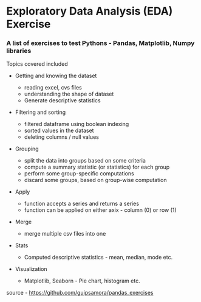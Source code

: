 # Exploratory Data Analysis (EDA) Exercise 

### A list of exercises to test Pythons - Pandas, Matplotlib, Numpy libraries

Topics covered included 

- Getting and knowing the dataset
  - reading excel, cvs files
  - understanding the shape of dataset
  - Generate descriptive statistics

- Filtering and sorting
  - filtered dataframe using boolean indexing
  - sorted values in the dataset
  - deleting columns / null values

- Grouping
  - split the data into groups based on some criteria
  - compute a summary statistic (or statistics) for each group
  - perform some group-specific computations
  - discard some groups, based on group-wise computation
  
- Apply
  - function accepts a series and returns a series
  - function can be applied on either axix - column (0) or row (1)

- Merge
  - merge multiple csv files into one
  
- Stats
  - Computed descriptive statistics - mean, median, mode etc.
  
- Visualization
  - Matplotlib, Seaborn - Pie chart, histogram etc.
  
  

source - https://github.com/guipsamora/pandas_exercises
